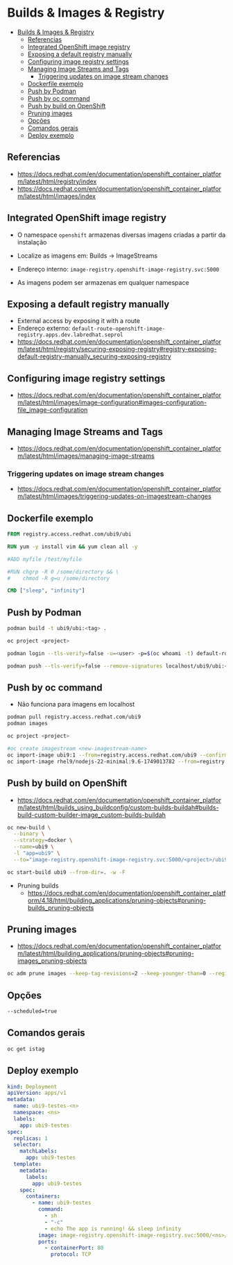 # Builds & Images & Registry

- [Builds \& Images \& Registry](#builds--images--registry)
  - [Referencias](#referencias)
  - [Integrated OpenShift image registry](#integrated-openshift-image-registry)
  - [Exposing a default registry manually](#exposing-a-default-registry-manually)
  - [Configuring image registry settings](#configuring-image-registry-settings)
  - [Managing Image Streams and Tags](#managing-image-streams-and-tags)
    - [Triggering updates on image stream changes](#triggering-updates-on-image-stream-changes)
  - [Dockerfile exemplo](#dockerfile-exemplo)
  - [Push by Podman](#push-by-podman)
  - [Push by oc command](#push-by-oc-command)
  - [Push by build on OpenShift](#push-by-build-on-openshift)
  - [Pruning images](#pruning-images)
  - [Opções](#opções)
  - [Comandos gerais](#comandos-gerais)
  - [Deploy exemplo](#deploy-exemplo)

## Referencias

- https://docs.redhat.com/en/documentation/openshift_container_platform/latest/html/registry/index
- https://docs.redhat.com/en/documentation/openshift_container_platform/latest/html/images/index

## Integrated OpenShift image registry

- O namespace `openshift` armazenas diversas imagens criadas a partir da instalação
- Localize as imagens em: Builds -> ImageStreams
- Endereço interno: `image-registry.openshift-image-registry.svc:5000`

- As imagens podem ser armazenas em qualquer namespace

## Exposing a default registry manually

- External access by exposing it with a route
- Endereço externo: `default-route-openshift-image-registry.apps.dev.labredhat.seprol`
- https://docs.redhat.com/en/documentation/openshift_container_platform/latest/html/registry/securing-exposing-registry#registry-exposing-default-registry-manually_securing-exposing-registry

## Configuring image registry settings

- https://docs.redhat.com/en/documentation/openshift_container_platform/latest/html/images/image-configuration#images-configuration-file_image-configuration

## Managing Image Streams and Tags

- https://docs.redhat.com/en/documentation/openshift_container_platform/latest/html/images/managing-image-streams

### Triggering updates on image stream changes

- https://docs.redhat.com/en/documentation/openshift_container_platform/latest/html/images/triggering-updates-on-imagestream-changes

## Dockerfile exemplo

```Dockerfile
FROM registry.access.redhat.com/ubi9/ubi

RUN yum -y install vim && yum clean all -y

#ADD myfile /test/myfile

#RUN chgrp -R 0 /some/directory && \
#    chmod -R g=u /some/directory

CMD ["sleep", "infinity"]
```

## Push by Podman

```sh
podman build -t ubi9/ubi:<tag> .

oc project <project>

podman login --tls-verify=false -u=<user> -p=$(oc whoami -t) default-route-openshift-image-registry.apps.dev.labredhat.seprol

podman push --tls-verify=false --remove-signatures localhost/ubi9/ubi:<tag> default-route-openshift-image-registry.apps.dev.labredhat.seprol/<project>/ubi9:<tag>
```

## Push by oc command

- Não funciona para imagens em localhost

```sh
podman pull registry.access.redhat.com/ubi9
podman images

oc project <project>

#oc create imagestream <new-imagestream-name>
oc import-image ubi9:1 --from=registry.access.redhat.com/ubi9 --confirm
oc import-image rhel9/nodejs-22-minimal:9.6-1749013782 --from=registry.redhat.io/rhel9/nodejs-22-minimal:9.6-1749013782 --confirm
```

## Push by build on OpenShift

- https://docs.redhat.com/en/documentation/openshift_container_platform/latest/html/builds_using_buildconfig/custom-builds-buildah#builds-build-custom-builder-image_custom-builds-buildah

```sh
oc new-build \
  --binary \
  --strategy=docker \
  --name=ubi9 \
  -l "app=ubi9" \
  --to="image-registry.openshift-image-registry.svc:5000/<project>/ubi9:<tag>"

oc start-build ubi9 --from-dir=. -w -F
```

- Pruning builds
  - https://docs.redhat.com/en/documentation/openshift_container_platform/4.18/html/building_applications/pruning-objects#pruning-builds_pruning-objects

## Pruning images

- https://docs.redhat.com/en/documentation/openshift_container_platform/latest/html/building_applications/pruning-objects#pruning-images_pruning-objects

```sh
oc adm prune images --keep-tag-revisions=2 --keep-younger-than=0 --registry-url=https://default-route-openshift-image-registry.apps.dev.labredhat.seprol --confirm -n <project>
```

## Opções

```sh
--scheduled=true
```

## Comandos gerais

```sh
oc get istag
```

## Deploy exemplo

```yaml
kind: Deployment
apiVersion: apps/v1
metadata:
  name: ubi9-testes-<n>
  namespace: <ns>
  labels:
    app: ubi9-testes
spec:
  replicas: 1
  selector:
    matchLabels:
      app: ubi9-testes
  template:
    metadata:
      labels:
        app: ubi9-testes
    spec:
      containers:
        - name: ubi9-testes
          command:
            - sh
            - "-c"
            - echo The app is running! && sleep infinity
          image: image-registry.openshift-image-registry.svc:5000/<ns>/ubi9:<n>
          ports:
            - containerPort: 80
              protocol: TCP
```
